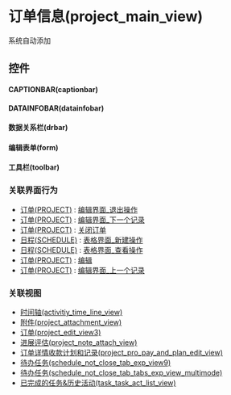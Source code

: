 # 订单信息(project_main_view)  <!-- {docsify-ignore-all} -->


系统自动添加



## 控件
#### CAPTIONBAR(captionbar)
#### DATAINFOBAR(datainfobar)
#### 数据关系栏(drbar)
#### 编辑表单(form)
#### 工具栏(toolbar)


### 关联界面行为
  * [订单(PROJECT)](module/crm/project) : [编辑界面_退出操作](module/crm/project#界面行为)
  * [订单(PROJECT)](module/crm/project) : [编辑界面_下一个记录](module/crm/project#界面行为)
  * [订单(PROJECT)](module/crm/project) : [关闭订单](module/crm/project#界面行为)
  * [日程(SCHEDULE)](module/crm/schedule) : [表格界面_新建操作](module/crm/schedule#界面行为)
  * [日程(SCHEDULE)](module/crm/schedule) : [表格界面_查看操作](module/crm/schedule#界面行为)
  * [订单(PROJECT)](module/crm/project) : [编辑](module/crm/project#界面行为)
  * [订单(PROJECT)](module/crm/project) : [编辑界面_上一个记录](module/crm/project#界面行为)

### 关联视图
  * [时间轴(activitiy_time_line_view)](app/view/activitiy_time_line_view)
  * [附件(project_attachment_view)](app/view/project_attachment_view)
  * [订单(project_edit_view3)](app/view/project_edit_view3)
  * [进展评估(project_note_attach_view)](app/view/project_note_attach_view)
  * [订单详情收款计划和记录(project_pro_pay_and_plan_edit_view)](app/view/project_pro_pay_and_plan_edit_view)
  * [待办任务(schedule_not_close_tab_exp_view9)](app/view/schedule_not_close_tab_exp_view9)
  * [待办任务(schedule_not_close_tab_tabs_exp_view_multimode)](app/view/schedule_not_close_tab_tabs_exp_view_multimode)
  * [已完成的任务&历史活动(task_task_act_list_view)](app/view/task_task_act_list_view)

<script>
 const { createApp } = Vue
  createApp({
    data() {
      return {

      }
    }
  }).use(ElementPlus).mount('#app')
</script>
